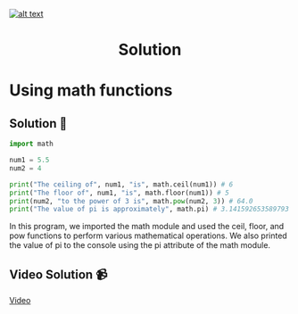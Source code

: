 <a href="https://www.core-code.io/">

![alt text](https://uploads-ssl.webflow.com/5eb2f56932c3562feab232e3/5f73550d00249e7e96c9f3de_Logo.png 'corecodeio')

</a>

<h1 align="center">Solution</h1>

# Using math functions



## Solution 🏁
    
```python
import math

num1 = 5.5
num2 = 4

print("The ceiling of", num1, "is", math.ceil(num1)) # 6
print("The floor of", num1, "is", math.floor(num1)) # 5
print(num2, "to the power of 3 is", math.pow(num2, 3)) # 64.0
print("The value of pi is approximately", math.pi) # 3.141592653589793

```

In this program, we imported the math module and used the ceil, floor, and pow functions to perform various mathematical operations. We also printed the value of pi to the console using the pi attribute of the math module.

## Video Solution 📹

[Video](https://drive.google.com/file/d/1Fob7L5GqG_nhV7pdulh4y8lMjmYxaffN/view?usp=share_link)